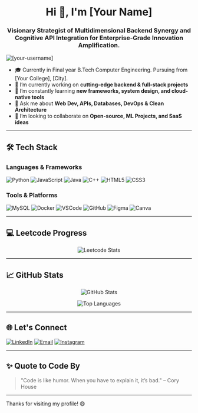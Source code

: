 <h1 align="center">Hi 👋, I'm [Your Name]</h1>
<h3 align="center">Visionary Strategist of Multidimensional Backend Synergy and Cognitive API Integration for Enterprise-Grade Innovation Amplification.</h3>

<p align="left"> <img src="https://komarev.com/ghpvc/?username=[your-username]&label=Profile%20views&color=0e75b6&style=flat" alt="[your-username]" /> </p>

- 🎓 Currently in Final year B.Tech Computer Engineering. Pursuing from [Your College], [City].
- 🔭 I’m currently working on **cutting-edge backend & full-stack projects**
- 🌱 I’m constantly learning **new frameworks, system design, and cloud-native tools**
- 💬 Ask me about **Web Dev, APIs, Databases, DevOps & Clean Architecture**
- 🤝 I’m looking to collaborate on **Open-source, ML Projects, and SaaS ideas**

---

## 🛠️ Tech Stack

### Languages & Frameworks
![Python](https://img.shields.io/badge/Python-3670A0?style=for-the-badge&logo=python&logoColor=white)
![JavaScript](https://img.shields.io/badge/JavaScript-323330?style=for-the-badge&logo=javascript&logoColor=F7DF1E)
![Java](https://img.shields.io/badge/Java-ED8B00?style=for-the-badge&logo=java&logoColor=white)
![C++](https://img.shields.io/badge/C++-00599C?style=for-the-badge&logo=c%2B%2B&logoColor=white)
![HTML5](https://img.shields.io/badge/HTML5-E34F26?style=for-the-badge&logo=html5&logoColor=white)
![CSS3](https://img.shields.io/badge/CSS3-1572B6?style=for-the-badge&logo=css3&logoColor=white)

### Tools & Platforms
![MySQL](https://img.shields.io/badge/MySQL-00000F?style=for-the-badge&logo=mysql&logoColor=white)
![Docker](https://img.shields.io/badge/Docker-2496ED?style=for-the-badge&logo=docker&logoColor=white)
![VSCode](https://img.shields.io/badge/VS%20Code-007ACC?style=for-the-badge&logo=visual-studio-code&logoColor=white)
![GitHub](https://img.shields.io/badge/GitHub-181717?style=for-the-badge&logo=github&logoColor=white)
![Figma](https://img.shields.io/badge/Figma-F24E1E?style=for-the-badge&logo=figma&logoColor=white)
![Canva](https://img.shields.io/badge/Canva-00C4CC?style=for-the-badge&logo=canva&logoColor=white)

---

## 💻 Leetcode Progress
<p align="center">
  <img src="https://leetcard.jacoblin.cool/[your-leetcode-username]" alt="Leetcode Stats" />
</p>

---

## 📈 GitHub Stats

<p align="center">
  <img src="https://github-readme-stats.vercel.app/api?username=[your-username]&show_icons=true&theme=dark" alt="GitHub Stats" />
</p>

<p align="center">
  <img src="https://github-readme-stats.vercel.app/api/top-langs/?username=[your-username]&layout=compact&theme=dark" alt="Top Languages" />
</p>

---

## 🌐 Let's Connect

[![LinkedIn](https://img.shields.io/badge/LinkedIn-0077B5?style=for-the-badge&logo=linkedin&logoColor=white)](https://linkedin.com/in/[your-linkedin])
[![Email](https://img.shields.io/badge/Email-D14836?style=for-the-badge&logo=gmail&logoColor=white)](mailto:[your-email])
[![Instagram](https://img.shields.io/badge/Instagram-E4405F?style=for-the-badge&logo=instagram&logoColor=white)](https://instagram.com/[your-instagram])

---

## ✨ Quote to Code By
> "Code is like humor. When you have to explain it, it’s bad." – Cory House

---

Thanks for visiting my profile! 😄



